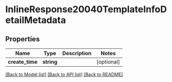 # InlineResponse20040TemplateInfoDetailMetadata

## Properties
Name | Type | Description | Notes
------------ | ------------- | ------------- | -------------
**create_time** | **string** |  | [optional] 

[[Back to Model list]](../README.md#documentation-for-models) [[Back to API list]](../README.md#documentation-for-api-endpoints) [[Back to README]](../README.md)


